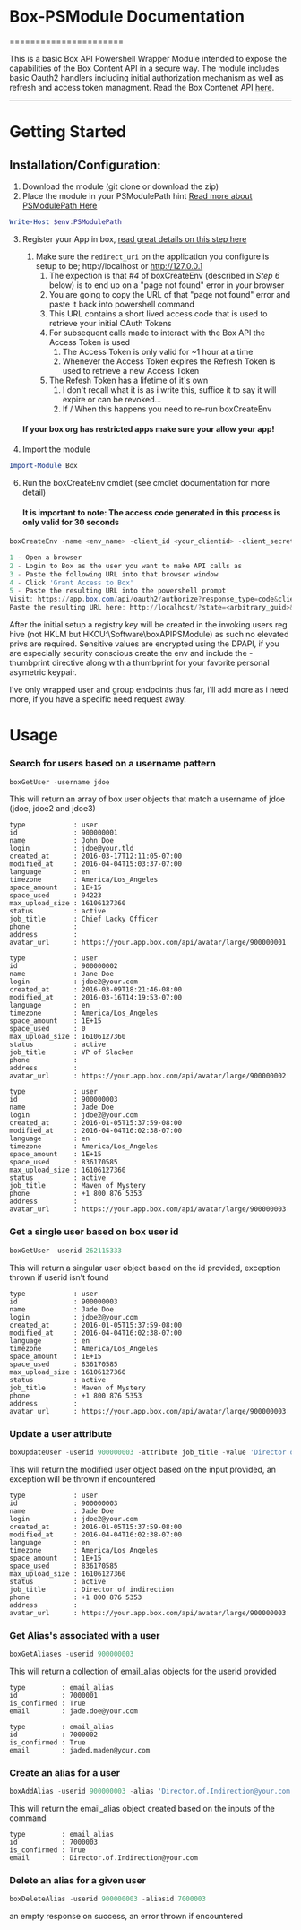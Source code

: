 # Box-PSModule Documentation
======================

This is a basic Box API Powershell Wrapper Module intended to expose the capabilities of the Box Content API in a secure way.  The module includes basic Oauth2 handlers including initial authorization mechanism as well as refresh and access token managment. Read the Box Contenet API [here](https://box-content.readme.io/reference).

--------

# Getting Started
## Installation/Configuration:
1. Download the module (git clone or download the zip)
2. Place the module in your PSModulePath hint [Read more about PSModulePath Here](https://msdn.microsoft.com/en-us/library/dd878324%28v=vs.85%29.aspx)

```powershell
Write-Host $env:PSModulePath
```
3. Register your App in box, [read great details on this step here](https://box-content.readme.io/docs/oauth-20)
   1. Make sure the `redirect_uri` on the application you configure is setup to be; http://localhost or http://127.0.0.1
      1. The expection is that _#4_ of boxCreateEnv (described in _Step 6_ below) is to end up on a "page not found" error in your browser
      2. You are going to copy the URL of that "page not found" error and paste it back into powershell command
      3. This URL contains a short lived access code that is used to retrieve your initial OAuth Tokens
      4. For subsequent calls made to interact with the Box API the Access Token is used
         1. The Access Token is only valid for ~1 hour at a time
         2. Whenever the Access Token expires the Refresh Token is used to retrieve a new Access Token
      5. The Refesh Token has a lifetime of it's own
         1. I don't recall what it is as i write this, suffice it to say it will expire or can be revoked... 
         2. If / When this happens you need to re-run boxCreateEnv

    #### If your box org has restricted apps make sure your allow your app!

4. Import the module

```powershell
Import-Module Box
```
6. Run the boxCreateEnv cmdlet (see cmdlet documentation for more detail)
    #### It is important to note: The access code generated in this process is only valid for 30 seconds

```powershell
boxCreateEnv -name <env_name> -client_id <your_clientid> -client_secret <your_client_secret>

1 - Open a browser
2 - Login to Box as the user you want to make API calls as
3 - Paste the following URL into that browser window
4 - Click 'Grant Access to Box'
5 - Paste the resulting URL into the powershell prompt
Visit: https://app.box.com/api/oauth2/authorize?response_type=code&client_id=<your_clientid>&state=<arbitrary_guid>
Paste the resulting URL here: http://localhost/?state=<arbitrary_guid>&code=<your_access_code>
```

After the initial setup a registry key will be created in the invoking users reg hive (not HKLM but HKCU:\Software\boxAPIPSModule) as such no elevated privs are required. Sensitive values are encrypted using the DPAPI, if you are especially security conscious create the env and include the -thumbprint directive along with a thumbprint for your favorite personal asymetric keypair.

I've only wrapped user and group endpoints thus far, i'll add more as i need more, if you have a specific need request away.

# Usage

### Search for users based on a username pattern
``` powershell
boxGetUser -username jdoe
```
This will return an array of box user objects that match a username of jdoe (jdoe, jdoe2 and jdoe3)

```
type            : user
id              : 900000001
name            : John Doe
login           : jdoe@your.tld
created_at      : 2016-03-17T12:11:05-07:00
modified_at     : 2016-04-04T15:03:37-07:00
language        : en
timezone        : America/Los_Angeles
space_amount    : 1E+15
space_used      : 94223
max_upload_size : 16106127360
status          : active
job_title       : Chief Lacky Officer
phone           : 
address         : 
avatar_url      : https://your.app.box.com/api/avatar/large/900000001

type            : user
id              : 900000002
name            : Jane Doe
login           : jdoe2@your.com
created_at      : 2016-03-09T18:21:46-08:00
modified_at     : 2016-03-16T14:19:53-07:00
language        : en
timezone        : America/Los_Angeles
space_amount    : 1E+15
space_used      : 0
max_upload_size : 16106127360
status          : active
job_title       : VP of Slacken
phone           : 
address         : 
avatar_url      : https://your.app.box.com/api/avatar/large/900000002

type            : user
id              : 900000003
name            : Jade Doe
login           : jdoe2@your.com
created_at      : 2016-01-05T15:37:59-08:00
modified_at     : 2016-04-04T16:02:38-07:00
language        : en
timezone        : America/Los_Angeles
space_amount    : 1E+15
space_used      : 836170585
max_upload_size : 16106127360
status          : active
job_title       : Maven of Mystery
phone           : +1 800 876 5353
address         : 
avatar_url      : https://your.app.box.com/api/avatar/large/900000003
```

### Get a single user based on box user id
```powershell
boxGetUser -userid 262115333
```
This will return a singular user object based on the id provided, exception thrown if userid isn't found

```
type            : user
id              : 900000003
name            : Jade Doe
login           : jdoe2@your.com
created_at      : 2016-01-05T15:37:59-08:00
modified_at     : 2016-04-04T16:02:38-07:00
language        : en
timezone        : America/Los_Angeles
space_amount    : 1E+15
space_used      : 836170585
max_upload_size : 16106127360
status          : active
job_title       : Maven of Mystery
phone           : +1 800 876 5353
address         : 
avatar_url      : https://your.app.box.com/api/avatar/large/900000003
```

### Update a user attribute
```powershell
boxUpdateUser -userid 900000003 -attribute job_title -value 'Director of indirection'
```
This will return the modified user object based on the input provided, an exception will be thrown if encountered

```
type            : user
id              : 900000003
name            : Jade Doe
login           : jdoe2@your.com
created_at      : 2016-01-05T15:37:59-08:00
modified_at     : 2016-04-04T16:02:38-07:00
language        : en
timezone        : America/Los_Angeles
space_amount    : 1E+15
space_used      : 836170585
max_upload_size : 16106127360
status          : active
job_title       : Director of indirection
phone           : +1 800 876 5353
address         : 
avatar_url      : https://your.app.box.com/api/avatar/large/900000003
```

### Get Alias's associated with a user
```powershell
boxGetAliases -userid 900000003
```
This will return a collection of email_alias objects for the userid provided

```
type         : email_alias
id           : 7000001
is_confirmed : True
email        : jade.doe@your.com

type         : email_alias
id           : 7000002
is_confirmed : True
email        : jaded.maden@your.com
```

### Create an alias for a user
```powershell
boxAddAlias -userid 900000003 -alias 'Director.of.Indirection@your.com'
```
This will return the email_alias object created based on the inputs of the command
```
type         : email_alias
id           : 7000003
is_confirmed : True
email        : Director.of.Indirection@your.com
```

### Delete an alias for a given user
```powershell
boxDeleteAlias -userid 900000003 -aliasid 7000003
```
an empty response on success, an error thrown if encountered
